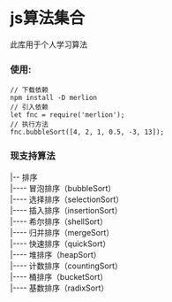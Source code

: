 # js算法集合
此库用于个人学习算法
### 使用:
```
// 下载依赖
npm install -D merlion
// 引入依赖
let fnc = require('merlion');
// 执行方法
fnc.bubbleSort([4, 2, 1, 0.5, -3, 13]);
```

### 现支持算法
|-- 排序<br>
|---- 冒泡排序（bubbleSort）<br>
|---- 选择排序（selectionSort）<br>
|---- 插入排序（insertionSort）<br>
|---- 希尔排序（shellSort）<br>
|---- 归并排序（mergeSort）<br>
|---- 快速排序（quickSort）<br>
|---- 堆排序（heapSort）<br>
|---- 计数排序（countingSort）<br>
|---- 桶排序（bucketSort）<br>
|---- 基数排序（radixSort）<br>
